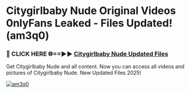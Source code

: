 # Citygirlbaby Nude Original Videos 0nlyFans Leaked - Files Updated! (am3q0)

<h3>🔴 CLICK HERE 🌐==►► <a href="https://tinyurl.com/5h6xmrr3" rel="nofollow">Citygirlbaby Nude Updated Files</a></h3>

Get Citygirlbaby Nude and all content. Now you can access all videos and pictures of Citygirlbaby Nude. New Updated Files 2025!

[![am3q0](https://i.imgur.com/KVD873Z.gif)](https://tinyurl.com/5h6xmrr3)
